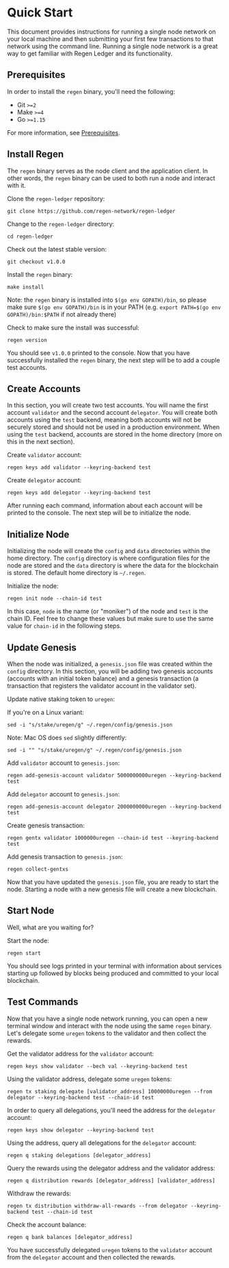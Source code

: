 # Quick Start

This document provides instructions for running a single node network on your local machine and then submitting your first few transactions to that network using the command line. Running a single node network is a great way to get familiar with Regen Ledger and its functionality.

<!-- TODO: update example to use ecocredit module once updated to v1.1 -->

## Prerequisites

In order to install the `regen` binary, you'll need the following: 

- Git `>=2`
- Make `>=4`
- Go `>=1.15`

For more information, see [Prerequisites](./prerequisites). 

## Install Regen

The `regen` binary serves as the node client and the application client. In other words, the `regen` binary can be used to both run a node and interact with it.

Clone the `regen-ledger` repository:
```
git clone https://github.com/regen-network/regen-ledger
```

Change to the `regen-ledger` directory:
```
cd regen-ledger
```

Check out the latest stable version:
```
git checkout v1.0.0
```

Install the `regen` binary:
```
make install
```

Note: the `regen` binary is installed into `$(go env GOPATH)/bin`, so please make sure `$(go env GOPATH)/bin` is in your PATH (e.g. `export PATH=$(go env GOPATH)/bin:$PATH` if not already there)

Check to make sure the install was successful:
```
regen version
```

You should see `v1.0.0` printed to the console. Now that you have successfully installed the `regen` binary, the next step will be to add a couple test accounts.

## Create Accounts

In this section, you will create two test accounts. You will name the first account `validator` and the second account `delegator`. You will create both accounts using the `test` backend, meaning both accounts will not be securely stored and should not be used in a production environment. When using the `test` backend, accounts are stored in the home directory (more on this in the next section). 

Create `validator` account:
```
regen keys add validator --keyring-backend test
```

Create `delegator` account:
```
regen keys add delegator --keyring-backend test
```

After running each command, information about each account will be printed to the console. The next step will be to initialize the node.

## Initialize Node

Initializing the node will create the `config` and `data` directories within the home directory. The `config` directory is where configuration files for the node are stored and the `data` directory is where the data for the blockchain is stored. The default home directory is `~/.regen`.

Initialize the node:
```
regen init node --chain-id test
```

In this case, `node` is the name (or "moniker") of the node and `test` is the chain ID. Feel free to change these values but make sure to use the same value for `chain-id` in the following steps.

## Update Genesis

When the node was initialized, a `genesis.json` file was created within the `config` directory. In this section, you will be adding two genesis accounts (accounts with an initial token balance) and a genesis transaction (a transaction that registers the validator account in the validator set).

Update native staking token to `uregen`:

If you're on a Linux variant:

```
sed -i "s/stake/uregen/g" ~/.regen/config/genesis.json
```

Note: Mac OS does `sed` slightly differently:

```
sed -i "" "s/stake/uregen/g" ~/.regen/config/genesis.json
```

Add `validator` account to `genesis.json`:
```
regen add-genesis-account validator 5000000000uregen --keyring-backend test
```

Add `delegator` account to `genesis.json`:
```
regen add-genesis-account delegator 2000000000uregen --keyring-backend test
```

Create genesis transaction:
```
regen gentx validator 1000000uregen --chain-id test --keyring-backend test
```

Add genesis transaction to `genesis.json`:
```
regen collect-gentxs
```

Now that you have updated the `genesis.json` file, you are ready to start the node. Starting a node with a new genesis file will create a new blockchain.

## Start Node

Well, what are you waiting for?

Start the node:
```
regen start
```

You should see logs printed in your terminal with information about services starting up followed by blocks being produced and committed to your local blockchain.

## Test Commands

Now that you have a single node network running, you can open a new terminal window and interact with the node using the same `regen` binary. Let's delegate some `uregen` tokens to the validator and then collect the rewards.

Get the validator address for the `validator` account:
```
regen keys show validator --bech val --keyring-backend test
```

Using the validator address, delegate some `uregen` tokens:
```
regen tx staking delegate [validator_address] 10000000uregen --from delegator --keyring-backend test --chain-id test
```

In order to query all delegations, you'll need the address for the `delegator` account:
```
regen keys show delegator --keyring-backend test
```

Using the address, query all delegations for the `delegator` account:
```
regen q staking delegations [delegator_address]
```

Query the rewards using the delegator address and the validator address:
```
regen q distribution rewards [delegator_address] [validator_address]
```

Withdraw the rewards:
```
regen tx distribution withdraw-all-rewards --from delegator --keyring-backend test --chain-id test
```

Check the account balance:
```
regen q bank balances [delegator_address]
```

You have successfully delegated `uregen` tokens to the `validator` account from the `delegator` account and then collected the rewards.
